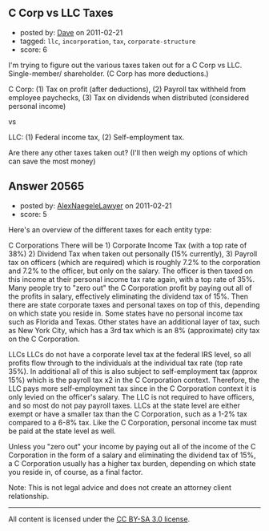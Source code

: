 ## C Corp vs LLC Taxes

- posted by: [Dave](https://stackexchange.com/users/-1/6447-dave) on 2011-02-21
- tagged: `llc`, `incorporation`, `tax`, `corporate-structure`
- score: 6

I'm trying to figure out the various taxes taken out for a C Corp vs LLC. Single-member/ shareholder. (C Corp has more deductions.)

C Corp: (1) Tax on profit (after deductions), (2) Payroll tax withheld from employee paychecks, (3) Tax on dividends when distributed (considered personal income)

vs

LLC: (1) Federal income tax, (2) Self-employment tax.

Are there any other taxes taken out? (I'll then weigh my options of which can save the most money)


## Answer 20565

- posted by: [AlexNaegeleLawyer](https://stackexchange.com/users/-1/6331-alexnaegelelawyer) on 2011-02-21
- score: 5

Here's an overview of the different taxes for each entity type:

C Corporations
There will be 1) Corporate Income Tax (with a top rate of 38%) 2) Dividend Tax when taken out personally (15% currently), 3) Payroll tax on officers (which are required) which is roughly 7.2% to the corporation and 7.2% to the officer, but only on the salary.  The officer is then taxed on this income at their personal income tax rate again, with a top rate of 35%.  Many people try to "zero out" the C Corporation profit by paying out all of the profits in salary, effectively eliminating the dividend tax of 15%. 
  Then there are state corporate taxes and personal taxes on top of this, depending on which state you reside in.  Some states have no personal income tax such as Florida and Texas.  Other states have an additional layer of tax, such as New York City, which has a 3rd tax which is an 8% (approximate) city tax on the C Corporation.


LLCs
LLCs do not have a corporate level tax at the federal IRS level, so all profits flow through to the individuals at the individual tax rate (top rate 35%).  In additional all of this is also subject to self-employment tax (approx 15%) which is the payroll tax x2 in the C Corporation context.  Therefore, the LLC pays more self-employment tax since in the C Corporation context it is only levied on the officer's salary.  The LLC is not required to have officers, and so most do not pay payroll taxes. 
   LLCs at the state level are either exempt or have a smaller tax than the C Corporation, such as a 1-2% tax compared to a 6-8% tax.  Like the C Corporation, personal income tax must be paid at the state level as well.  


Unless you "zero out" your income by paying out all of the income of the C Corporation in the form of a salary and eliminating the dividend tax of 15%, a C Corporation usually has a higher tax burden, depending on which state you reside in, of course, as a final factor. 

Note:  This is not legal advice and does not create an attorney client relationship. 




---

All content is licensed under the [CC BY-SA 3.0 license](https://creativecommons.org/licenses/by-sa/3.0/).
